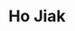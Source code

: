 ---
title:  "Ho Jiak"
address: "Chinatown 92 Hay Street, Haymarket, NSW 2000"
link: "https://www.hojiak.com.au/gift-vouchers/"
image: "https://www.hojiak.com.au/wp-content/uploads/2018/07/hojiakhaymarket_dec17_extras_022.jpg"
---